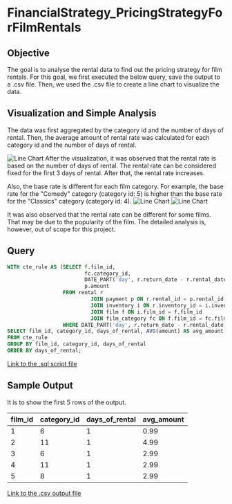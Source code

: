 # FinancialStrategy_PricingStrategyForFilmRentals

## Objective

The goal is to analyse the rental data to find out the pricing strategy for film rentals.
For this goal, we first executed the below query, save the output to a .csv file.
Then, we used the .csv file to create a line chart to visualize the data.

## Visualization and Simple Analysis

The data was first aggregated by the category id and the number of days of rental.
Then, the average amount of rental rate was calculated for each category id and the number of days of rental.

![Line Chart](./average_amount_of_rental_rate.png)
After the visualization, it was observed that the rental rate is based on the number of days of rental.
The rental rate can be considered fixed for the first 3 days of rental. After that, the rental rate increases.

Also, the base rate is different for each film category. For example, the base rate for the "Comedy" category (category id: 5) is higher than the base rate for the "Classics" category (category id: 4).
![Line Chart](./average_amount_of_rental_rate_per_category.png)
![Line Chart](./average_amount_of_rental_rate_of_categories_4_and_5.png)

It was also observed that the rental rate can be different for some films. That may be due to the popularity of the film. The detailed analysis is, however, out of scope for this project.

## Query

```sql
WITH cte_rule AS (SELECT f.film_id,
                         fc.category_id,
                         DATE_PART('day', r.return_date - r.rental_date) AS days_of_rental,
                         p.amount
                  FROM rental r
                           JOIN payment p ON r.rental_id = p.rental_id
                           JOIN inventory i ON r.inventory_id = i.inventory_id
                           JOIN film f ON i.film_id = f.film_id
                           JOIN film_category fc ON f.film_id = fc.film_id
                  WHERE DATE_PART('day', r.return_date - r.rental_date) > 0)
SELECT film_id, category_id, days_of_rental, AVG(amount) AS avg_amount
FROM cte_rule
GROUP BY film_id, category_id, days_of_rental
ORDER BY days_of_rental;
```

[Link to the .sql script file](./query.sql)

## Sample Output

It is to show the first 5 rows of the output.

| film\_id | category\_id | days\_of\_rental | avg\_amount |
| :--- | :--- | :--- | :--- |
| 1 | 6 | 1 | 0.99 |
| 2 | 11 | 1 | 4.99 |
| 3 | 6 | 1 | 2.99 |
| 4 | 11 | 1 | 2.99 |
| 5 | 8 | 1 | 2.99 |

[Link to the .csv output file](./output.csv)

